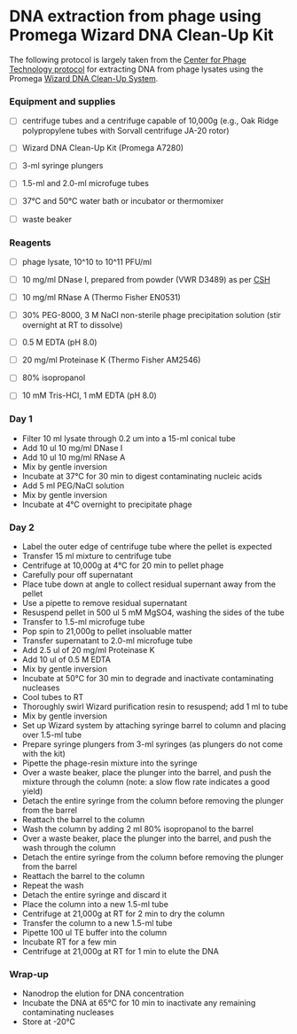 # DNA extraction from phage using Promega Wizard DNA Clean-Up Kit


The following protocol is largely taken from the [Center for Phage Technology protocol](https://cpt.tamu.edu/phage-links/phage-protocols/) for extracting DNA from phage lysates using the Promega [Wizard DNA Clean-Up System](https://www.promega.com/-/media/files/resources/protcards/wizard-dna-clean-up-system-quick-protocol.pdf).


### Equipment and supplies

- [ ] centrifuge tubes and a centrifuge capable of 10,000g (e.g., Oak Ridge polypropylene tubes with Sorvall centrifuge JA-20 rotor)
- [ ] Wizard DNA Clean-Up Kit (Promega A7280)
- [ ] 3-ml syringe plungers
- [ ] 1.5-ml and 2.0-ml microfuge tubes
- [ ] 37°C and 50°C water bath or incubator or thermomixer
- [ ] waste beaker


### Reagents

- [ ] phage lysate, 10^10 to 10^11 PFU/ml 
- [ ] 10 mg/ml DNase I, prepared from powder (VWR D3489) as per [CSH](http://cshprotocols.cshlp.org/content/2006/1/pdb.rec8135.full?text_only=true)
- [ ] 10 mg/ml RNase A (Thermo Fisher EN0531) 
- [ ] 30% PEG-8000, 3 M NaCl non-sterile phage precipitation solution (stir overnight at RT to dissolve)
- [ ] 0.5 M EDTA (pH 8.0)
- [ ] 20 mg/ml Proteinase K (Thermo Fisher AM2546)
- [ ] 80% isopropanol
- [ ] 10 mM Tris-HCl, 1 mM EDTA (pH 8.0)


### Day 1

- Filter 10 ml lysate through 0.2 um into a 15-ml conical tube
- Add 10 ul 10 mg/ml DNase I
- Add 10 ul 10 mg/ml RNase A
- Mix by gentle inversion
- Incubate at 37°C for 30 min to digest contaminating nucleic acids
- Add 5 ml PEG/NaCl solution
- Mix by gentle inversion
- Incubate at 4°C overnight to precipitate phage


### Day 2

- Label the outer edge of centrifuge tube where the pellet is expected
- Transfer 15 ml mixture to centrifuge tube
- Centrifuge at 10,000g at 4°C for 20 min to pellet phage
- Carefully pour off supernatant
- Place tube down at angle to collect residual supernant away from the pellet
- Use a pipette to remove residual supernatant
- Resuspend pellet in 500 ul 5 mM MgSO4, washing the sides of the tube
- Transfer to 1.5-ml microfuge tube
- Pop spin to 21,000g to pellet insoluable matter
- Transfer supernatant to 2.0-ml microfuge tube
- Add 2.5 ul of 20 mg/ml Proteinase K
- Add 10 ul of 0.5 M EDTA
- Mix by gentle inversion
- Incubate at 50°C for 30 min to degrade and inactivate contaminating nucleases
- Cool tubes to RT
- Thoroughly swirl Wizard purification resin to resuspend; add 1 ml to tube
- Mix by gentle inversion
- Set up Wizard system by attaching syringe barrel to column and placing over 1.5-ml tube
- Prepare syringe plungers from 3-ml syringes (as plungers do not come with the kit)
- Pipette the phage-resin mixture into the syringe
- Over a waste beaker, place the plunger into the barrel, and push the mixture through the column (note: a slow flow rate indicates a good yield)
- Detach the entire syringe from the column before removing the plunger from the barrel
- Reattach the barrel to the column
- Wash the column by adding 2 ml 80% isopropanol to the barrel
- Over a waste beaker, place the plunger into the barrel, and push the wash through the column
- Detach the entire syringe from the column before removing the plunger from the barrel
- Reattach the barrel to the column
- Repeat the wash
- Detach the entire syringe and discard it
- Place the column into a new 1.5-ml tube
- Centrifuge at 21,000g at RT for 2 min to dry the column
- Transfer the column to a new 1.5-ml tube
- Pipette 100 ul TE buffer into the column
- Incubate RT for a few min
- Centrifuge at 21,000g at RT for 1 min to elute the DNA


### Wrap-up

- Nanodrop the elution for DNA concentration
- Incubate the DNA at 65°C for 10 min to inactivate any remaining contaminating nucleases
- Store at -20°C








